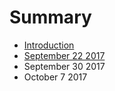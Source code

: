 # Summary

* [Introduction](README.md)
* [September 22 2017](september-22-2017.md)
* September 30 2017
* October 7 2017[ ](september-22-2017.md)



